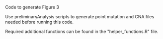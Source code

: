 Code to generate Figure 3

Use preliminaryAnalysis scripts to generate point mutation and CNA files needed before running this code.

Required additional functions can be found in the "helper_functions.R" file.
